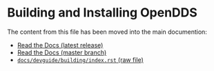 # Building and Installing OpenDDS

The content from this file has been moved into the main documention:

- [Read the Docs (latest release)](https://opendds.readthedocs.io/en/latest-release/devguide/building/index.html)
- [Read the Docs (master branch)](https://opendds.readthedocs.io/en/master/devguide/building/index.html)
- [`docs/devguide/building/index.rst` (raw file)](docs/devguide/building/index.rst)
